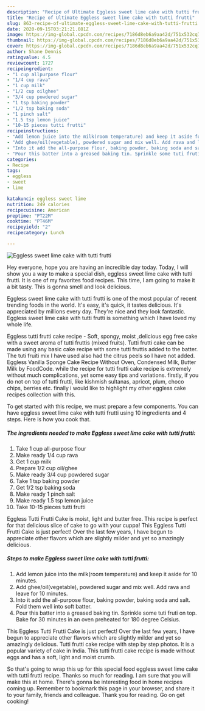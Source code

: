 ```yaml
---
description: "Recipe of Ultimate Eggless sweet lime cake with tutti frutti"
title: "Recipe of Ultimate Eggless sweet lime cake with tutti frutti"
slug: 863-recipe-of-ultimate-eggless-sweet-lime-cake-with-tutti-frutti
date: 2020-09-15T03:21:21.081Z
image: https://img-global.cpcdn.com/recipes/7186d8eb6a9aa42d/751x532cq70/eggless-sweet-lime-cake-with-tutti-frutti-recipe-main-photo.jpg
thumbnail: https://img-global.cpcdn.com/recipes/7186d8eb6a9aa42d/751x532cq70/eggless-sweet-lime-cake-with-tutti-frutti-recipe-main-photo.jpg
cover: https://img-global.cpcdn.com/recipes/7186d8eb6a9aa42d/751x532cq70/eggless-sweet-lime-cake-with-tutti-frutti-recipe-main-photo.jpg
author: Shane Dennis
ratingvalue: 4.5
reviewcount: 1727
recipeingredient:
- "1 cup allpurpose flour"
- "1/4 cup rava"
- "1 cup milk"
- "1/2 cup oilghee"
- "3/4 cup powdered sugar"
- "1 tsp baking powder"
- "1/2 tsp baking soda"
- "1 pinch salt"
- "1.5 tsp lemon juice"
- "10-15 pieces tutti frutti"
recipeinstructions:
- "Add lemon juice into the milk(room temperature) and keep it aside for 10 minutes."
- "Add ghee/oil(vegetable), powdered sugar and mix well. Add rava and leave for 10 minutes."
- "Into it add the all-purpose flour, baking powder, baking soda and salt. Fold them well into soft batter."
- "Pour this batter into a greased baking tin. Sprinkle some tuti fruti on top. Bake for 30 minutes in an oven preheated for 180 degree Celsius."
categories:
- Recipe
tags:
- eggless
- sweet
- lime

katakunci: eggless sweet lime 
nutrition: 249 calories
recipecuisine: American
preptime: "PT22M"
cooktime: "PT46M"
recipeyield: "2"
recipecategory: Lunch

---
```



![Eggless sweet lime cake with tutti frutti](https://img-global.cpcdn.com/recipes/7186d8eb6a9aa42d/751x532cq70/eggless-sweet-lime-cake-with-tutti-frutti-recipe-main-photo.jpg)

Hey everyone, hope you are having an incredible day today. Today, I will show you a way to make a special dish, eggless sweet lime cake with tutti frutti. It is one of my favorites food recipes. This time, I am going to make it a bit tasty. This is gonna smell and look delicious.

Eggless sweet lime cake with tutti frutti is one of the most popular of recent trending foods in the world. It's easy, it's quick, it tastes delicious. It's appreciated by millions every day. They're nice and they look fantastic. Eggless sweet lime cake with tutti frutti is something which I have loved my whole life.

Eggless tutti frutti cake recipe - Soft, spongy, moist ,delicious egg free cake with a sweet aroma of tutti fruttis (mixed fruits). Tutti frutti cake can be made using any basic cake recipe with some tutti fruttis added to the batter. The tuti fruiti mix I have used also had the citrus peels so I have not added. Eggless Vanilla Sponge Cake Recipe Without Oven, Condensed Milk, Butter Milk by FoodCode. while the recipe for tutti frutti cake recipe is extremely without much complications, yet some easy tips and variations. firstly, if you do not on top of tutti frutti, like kishmish sultanas, apricot, plum, choco chips, berries etc. finally i would like to highlight my other eggless cake recipes collection with this.


To get started with this recipe, we must prepare a few components. You can have eggless sweet lime cake with tutti frutti using 10 ingredients and 4 steps. Here is how you cook that.

<!--inarticleads1-->

##### The ingredients needed to make Eggless sweet lime cake with tutti frutti:

1. Take 1 cup all-purpose flour
1. Make ready 1/4 cup rava
1. Get 1 cup milk
1. Prepare 1/2 cup oil/ghee
1. Make ready 3/4 cup powdered sugar
1. Take 1 tsp baking powder
1. Get 1/2 tsp baking soda
1. Make ready 1 pinch salt
1. Make ready 1.5 tsp lemon juice
1. Take 10-15 pieces tutti frutti


Eggless Tutti Frutti Cake is moist, light and butter free. This recipe is perfect for that delicious slice of cake to go with your cuppa! This Eggless Tutti Frutti Cake is just perfect! Over the last few years, I have begun to appreciate other flavors which are slightly milder and yet so amazingly delicious. 

<!--inarticleads2-->

##### Steps to make Eggless sweet lime cake with tutti frutti:

1. Add lemon juice into the milk(room temperature) and keep it aside for 10 minutes.
1. Add ghee/oil(vegetable), powdered sugar and mix well. Add rava and leave for 10 minutes.
1. Into it add the all-purpose flour, baking powder, baking soda and salt. Fold them well into soft batter.
1. Pour this batter into a greased baking tin. Sprinkle some tuti fruti on top. Bake for 30 minutes in an oven preheated for 180 degree Celsius.


This Eggless Tutti Frutti Cake is just perfect! Over the last few years, I have begun to appreciate other flavors which are slightly milder and yet so amazingly delicious. Tutti frutti cake recipe with step by step photos. It is a popular variety of cake in India. This tutti frutti cake recipe is made without eggs and has a soft, light and moist crumb. 

So that's going to wrap this up for this special food eggless sweet lime cake with tutti frutti recipe. Thanks so much for reading. I am sure that you will make this at home. There's gonna be interesting food in home recipes coming up. Remember to bookmark this page in your browser, and share it to your family, friends and colleague. Thank you for reading. Go on get cooking!
